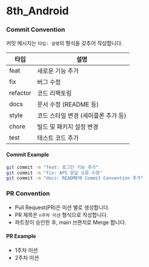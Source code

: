# 8th_Android

### Commit Convention

커밋 메시지는 `타입: 설명`의 형식을 갖추어 작성합니다.

| 타입      | 설명                           |
|-----------|--------------------------------|
| feat      | 새로운 기능 추가               |
| fix       | 버그 수정                      |
| refactor  | 코드 리팩토링                  |
| docs      | 문서 수정 (README 등)          |
| style     | 코드 스타일 변경 (세미콜론 추가 등)|
| chore     | 빌드 및 패키지 설정 변경       |
| test      | 테스트 코드 추가               |

#### Commit Example
```sh
git commit -m "feat: 로그인 기능 추가"
git commit -m "fix: API 응답 오류 수정"
git commit -m "docs: README에 Commit Convention 추가"
```

### PR Convention

- Pull Request(PR)은 미션 별로 생성합니다.
- PR 제목은 `n주차 미션` 형식으로 작성합니다.
- 파트장이 승인한 후, main 브랜치로 Merge 합니다.

#### PR Example
- 1주차 미션
- 2주차 미션
